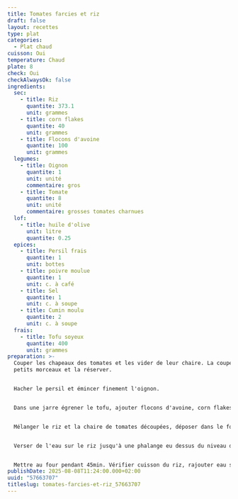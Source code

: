 ```yaml
---
title: Tomates farcies et riz
draft: false
layout: recettes
type: plat
categories:
  - Plat chaud
cuisson: Oui
temperature: Chaud
plate: 8
check: Oui
checkAlwaysOk: false
ingredients:
  sec:
    - title: Riz
      quantite: 373.1
      unit: grammes
    - title: corn flakes
      quantite: 40
      unit: grammes
    - title: Flocons d'avoine
      quantite: 100
      unit: grammes
  legumes:
    - title: Oignon
      quantite: 1
      unit: unité
      commentaire: gros
    - title: Tomate
      quantite: 8
      unit: unité
      commentaire: grosses tomates charnues
  lof:
    - title: huile d'olive
      unit: litre
      quantite: 0.25
  epices:
    - title: Persil frais
      quantite: 1
      unit: bottes
    - title: poivre moulue
      quantite: 1
      unit: c. à café
    - title: Sel
      quantite: 1
      unit: c. à soupe
    - title: Cumin moulu
      quantite: 2
      unit: c. à soupe
  frais:
    - title: Tofu soyeux
      quantite: 400
      unit: grammes
preparation: >-
  Couper les chapeaux des tomates et les vider de leur chaire. La couper en
  petits morceaux et la réserver.


  Hacher le persil et émincer finement l'oignon.


  Dans une jarre égrener le tofu, ajouter flocons d'avoine, corn flakes, le persil haché, les épices, l'oignon, mélanger et ajouter l'huile d'olive pour obtenir une pâte tendre qui se tient.


  Mélanger le riz et la chaire de tomates découpées, déposer dans le fond du plat de four et verser de l'huile d'olive.  Sur le lit de riz déposer les tomates évidées, remplir avec la chaire de tofu, déposer les couvercles sur les tomates et verser un filet d'huile d'olive et de sel.


  Verser de l'eau sur le riz jusqu'à une phalange eu dessus du niveau de riz.


  Mettre au four pendant 45min. Vérifier cuisson du riz, rajouter eau si nécessaire et remettre 15min à la cuisson si besoin.
publishDate: 2025-08-08T11:24:00.000+02:00
uuid: "57663707"
titleslug: tomates-farcies-et-riz_57663707
---
```

